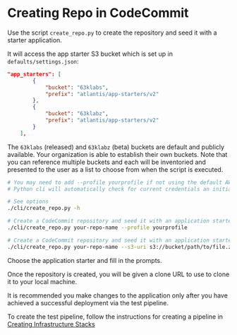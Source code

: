 # Creating Repo in CodeCommit

Use the script `create_repo.py` to create the repository and seed it with a starter application.

It will access the app starter S3 bucket which is set up in `defaults/settings.json`:

```json
"app_starters": [
		{
			"bucket": "63klabs",
			"prefix": "atlantis/app-starters/v2"
		},
		{
			"bucket": "63klabz",
			"prefix": "atlantis/app-starters/v2"
		}
	],
```

The `63klabs` (released) and `63klabz` (beta) buckets are default and publicly available. Your organization is able to establish their own buckets. Note that you can reference multiple buckets and each will be inventoried and presented to the user as a list to choose from when the script is executed.

```bash
# You may need to add --profile yourprofile if not using the default AWS CLI profile
# Python cli will automatically check for current credentials an initiate a login if necessary.

# See options
./cli/create_repo.py -h

# Create a CodeCommit repository and seed it with an application starter from a list of choices
./cli/create_repo.py your-repo-name --profile yourprofile

# Create a CodeCommit repository and seed it with an application starter from a zip in S3
./cli/create_repo.py your-repo-name --s3-uri s3://bucket/path/to/file.zip --profile yourprofile
```

Choose the application starter and fill in the prompts.

Once the repository is created, you will be given a clone URL to use to clone it to your local machine.

It is recommended you make changes to the application only after you have achieved a successful deployment via the test pipeline.

To create the test pipeline, follow the instructions for creating a pipeline in [Creating Infrastructure Stacks](./12-Creating-Infrastructure-Stacks.md)
